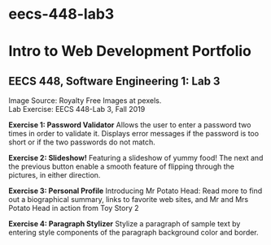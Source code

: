 # eecs-448-lab3
Intro to Web Development Portfolio   
========================================
EECS 448, Software Engineering 1: Lab 3  
---------------------------------------

Image Source: Royalty Free Images at pexels.  
Lab Exercise: EECS 448-Lab 3, Fall 2019  

**Exercise 1: Password Validator**
Allows the user to enter a password two times in order to validate it. Displays error messages if the password is too short or if the two passwords do not match.

**Exercise 2: Slideshow!**
Featuring a slideshow of yummy food! The next and the previous button enable a smooth feature of flipping through the pictures, in either direction.

**Exercise 3: Personal Profile**
Introducing Mr Potato Head: Read more to find out a biographical summary, links to favorite web sites, and Mr and Mrs Potato Head in action from Toy Story 2

**Exercise 4: Paragraph Stylizer**
Stylize a paragraph of sample text by entering style components of the paragraph background color and border.
